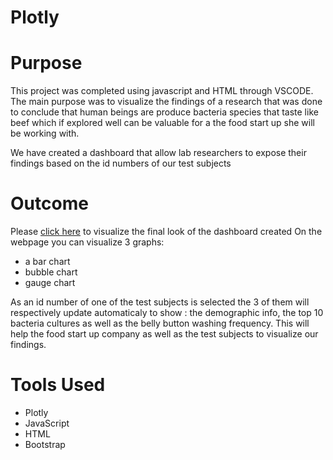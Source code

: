 # Plotly
# Purpose
This project was completed using javascript and HTML through VSCODE.
The main purpose was to visualize the findings of a research that was done to conclude that human beings are produce bacteria species that taste like beef which if explored well can be valuable for a the food start up she will be working with.

We have created a dashboard that allow lab researchers to expose their findings based on the id numbers of our test subjects
# Outcome

Please [click here](https://fofomichelle.github.io/plotlydiploy/) to visualize the final look of the dashboard created 
On the webpage you can visualize 3 graphs:
- a bar chart
- bubble chart
- gauge chart


As an id number of one of the test subjects is selected the 3 of them will respectively update automaticaly to show : the demographic info, the top 10 bacteria cultures as well as the belly button washing frequency.
This will help the food start up company as well as the test subjects to visualize our findings.

# Tools Used
- Plotly
- JavaScript
- HTML
- Bootstrap

